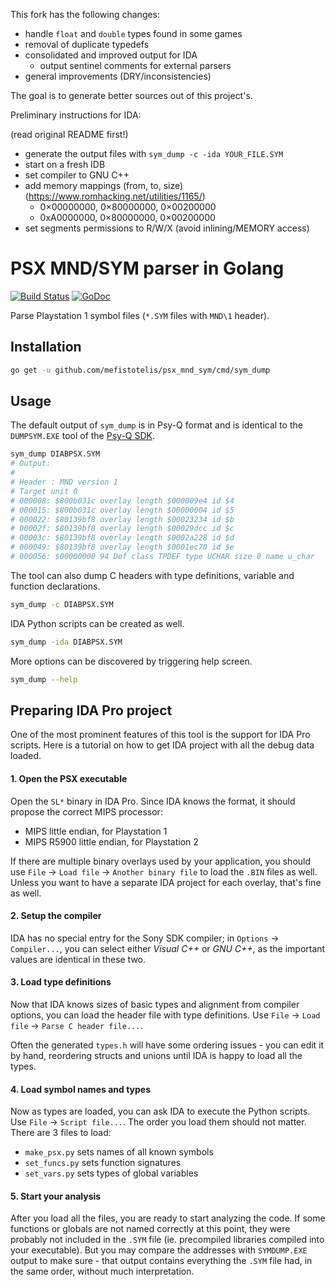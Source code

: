This fork has the following changes:

- handle `float` and `double` types found in some games
- removal of duplicate typedefs
- consolidated and improved output for IDA
    - output sentinel comments for external parsers
- general improvements (DRY/inconsistencies)

The goal is to generate better sources out of this project's.

Preliminary instructions for IDA:

(read original README first!)

- generate the output files with `sym_dump -c -ida YOUR_FILE.SYM`
- start on a fresh IDB
- set compiler to GNU C++
- add memory mappings (from, to, size) (https://www.romhacking.net/utilities/1165/)
    - 0×00000000, 0×80000000, 0×00200000
    - 0xA0000000, 0×80000000, 0×00200000
- set segments permissions to R/W/X (avoid inlining/MEMORY access)

# PSX MND/SYM parser in Golang

[![Build Status](https://api.travis-ci.com/mefistotelis/psx_mnd_sym.svg)](https://app.travis-ci.com/github/mefistotelis/psx_mnd_sym)
[![GoDoc](https://godoc.org/github.com/mefistotelis/psx_mnd_sym?status.svg)](https://godoc.org/github.com/mefistotelis/psx_mnd_sym)

Parse Playstation 1 symbol files (`*.SYM` files with `MND\1` header).

## Installation

```bash
go get -u github.com/mefistotelis/psx_mnd_sym/cmd/sym_dump
```

## Usage

The default output of `sym_dump` is in Psy-Q format and is identical to the
`DUMPSYM.EXE` tool of the [Psy-Q SDK](http://www.psxdev.net/help/psyq_install.html).

```bash
sym_dump DIABPSX.SYM
# Output:
#
# Header : MND version 1
# Target unit 0
# 000008: $800b031c overlay length $000009e4 id $4
# 000015: $800b031c overlay length $00000004 id $5
# 000022: $80139bf8 overlay length $00023234 id $b
# 00002f: $80139bf8 overlay length $00029dcc id $c
# 00003c: $80139bf8 overlay length $0002a228 id $d
# 000049: $80139bf8 overlay length $0001ec70 id $e
# 000056: $00000000 94 Def class TPDEF type UCHAR size 0 name u_char
```

The tool can also dump C headers with type definitions, variable and function declarations.

```bash
sym_dump -c DIABPSX.SYM
```

IDA Python scripts can be created as well.

```bash
sym_dump -ida DIABPSX.SYM
```

More options can be discovered by triggering help screen.

```bash
sym_dump --help
```

## Preparing IDA Pro project

One of the most prominent features of this tool is the support for IDA Pro
scripts. Here is a tutorial on how to get IDA project with all the debug
data loaded.

#### 1. Open the PSX executable

Open the `SL*` binary in IDA Pro. Since IDA knows the format, it should
propose the correct MIPS processor:
* MIPS little endian, for Playstation 1
* MIPS R5900 little endian, for Playstation 2

If there are multiple binary overlays used by your application, you should use
`File` -> `Load file` -> `Another binary file` to load the `.BIN` files
as well. Unless you want to have a separate IDA project for each overlay,
that's fine as well.

#### 2. Setup the compiler

IDA has no special entry for the Sony SDK compiler; in `Options` -> `Compiler...`,
you can select either _Visual C++_ or _GNU C++_, as the important values
are identical in these two.

#### 3. Load type definitions

Now that IDA knows sizes of basic types and alignment from compiler options,
you can load the header file with type definitions. Use `File` -> `Load file`
-> `Parse C header file...`.

Often the generated `types.h` will have some ordering issues - you can edit it by
hand, reordering structs and unions until IDA is happy to load all the types.

#### 4. Load symbol names and types

Now as types are loaded, you can ask IDA to execute the Python scripts. Use
`File` -> `Script file...`. The order you load them should not matter. There
are 3 files to load:

* `make_psx.py` sets names of all known symbols
* `set_funcs.py` sets function signatures
* `set_vars.py` sets types of global variables

#### 5. Start your analysis

After you load all the files, you are ready to start analyzing the code. If
some functions or globals are not named correctly at this point, they were
probably not included in the `.SYM` file (ie. precompiled libraries compiled
into your executable). But you may compare the addresses with `SYMDUMP.EXE`
output to make sure - that output contains everything the `.SYM` file had,
in the same order, without much interpretation.
